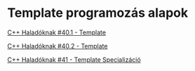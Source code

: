 # Template programozás alapok

[C++ Haladóknak #40.1 - Template](https://www.youtube.com/watch?v=jPSP9RCQvdE)


[C++ Haladóknak #40.2 - Template](https://www.youtube.com/watch?v=ouJ435wTT-8)


[C++ Haladóknak #41 - Template Specializáció](https://www.youtube.com/watch?v=zckepYUSD5M)
